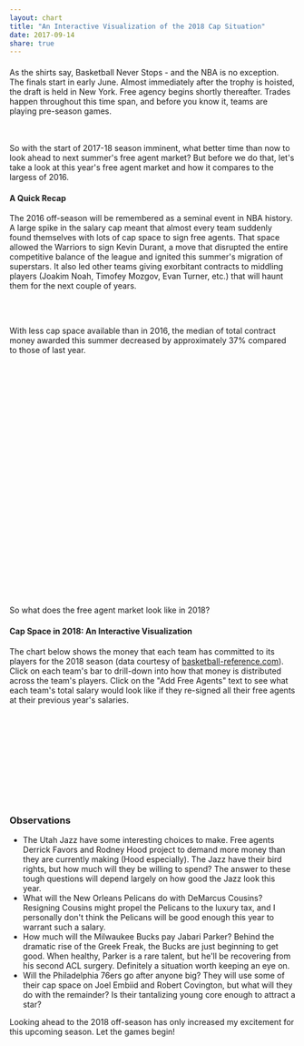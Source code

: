 ```yaml
---
layout: chart
title: "An Interactive Visualization of the 2018 Cap Situation"
date: 2017-09-14
share: true
---
```

<script src="https://code.highcharts.com/highcharts.js"></script>
<script src="https://code.highcharts.com/highcharts-more.js"></script>
<script src="https://code.highcharts.com/modules/exporting.js"></script>


<style>

  @media (max-width: 640px) {
    .text {
      width: 90%;
    }
  }

  #contentContainer {
    width: 100%;
  }

  .xAxis text {
    font-size: 11px;
  }

  .yAxis text {
    font-size: 11px;
  }

  .xAxis .tick line {
    visibility: hidden;
  }

  .capLine line {
    stroke-width: 3px;
    stroke: orange;
  }

  #taxLine {
    stroke-dasharray: 5px;
  }

  .capLine text {
    stroke: black;
    stroke-width: .3px;
  }

  .fa {
    display: inline-block;
  }

  #salaryContainer {
    width: 100%
    margin: auto;
  }

  .text {
    max-width: 800px;
    margin: 20px auto;
  }

  #boxContainer {
    height: 400px;
    margin: 20px auto;
    min-width: 300px;
    max-width: 700px;
  }


</style>

<body>
<div id="contentContainer">
<div class="text">
  As the shirts say, Basketball Never Stops - and the NBA is no exception. The finals start in early June. Almost immediately after the trophy is hoisted, the draft is held in New York. Free agency begins shortly thereafter. Trades happen throughout this time span, and before you know it, teams are playing pre-season games.

  <br><br>
  So with the start of 2017-18 season imminent, what better time than now to look ahead to next summer's free agent market? But before we do that, let's take a look at this year's free agent market and how it compares to the largess of 2016.

  <h4>A Quick Recap</h4>

  The 2016 off-season will be remembered as a seminal event in NBA history. A large spike in the salary cap meant that almost every team suddenly found themselves with lots of cap space to sign free agents.
  That space allowed the Warriors to sign Kevin Durant, a move that disrupted the entire competitive balance of the league and ignited this summer's migration of superstars. It also led other teams giving exorbitant contracts to middling players (Joakim Noah, Timofey Mozgov, Evan Turner, etc.) that will haunt them for the next couple of years.

  <br><br>

  With less cap space available than in 2016, the median of total contract money awarded this summer decreased by approximately 37% compared to those of last year.

</div>

<div id="boxContainer"></div>

<div class="text">
  So what does the free agent market look like in 2018?

  <h4>Cap Space in 2018: An Interactive Visualization</h4>

  The chart below shows the money that each team has committed to its players for the 2018 season (data courtesy of <a href="https://www.basketball-reference.com/contracts/">basketball-reference.com</a>). Click on each team's bar to drill-down into how that money is distributed across the team's players. Click on the "Add Free Agents" text to see what each team's total salary would look like if they re-signed all their free agents at their previous year's salaries.

</div>

<div id="salaryContainer">
  <svg id="salary"></svg>
</div>

<div class="text">
  <h3>Observations</h3>

  <ul>
    <li>
      The Utah Jazz have some interesting choices to make. Free agents Derrick Favors and Rodney Hood project to demand more money than they are currently making (Hood especially). The Jazz have their bird rights, but how much will they be willing to spend? The answer to these tough questions will depend largely on how good the Jazz look this year.
    </li>
    <li>What will the New Orleans Pelicans do with DeMarcus Cousins? Resigning Cousins might propel the Pelicans to the luxury tax, and I personally don't think the Pelicans will be good enough this year to warrant such a salary.
    </li>
    <li>
    How much will the Milwaukee Bucks pay Jabari Parker? Behind the dramatic rise of the Greek Freak, the Bucks are just beginning to get good. When healthy, Parker is a rare talent, but he'll be recovering from his second ACL surgery. Definitely a situation worth keeping an eye on.
    </li>
    <li>
      Will the Philadelphia 76ers go after anyone big? They will use some of their cap space on Joel Embiid and Robert Covington, but what will they do with the remainder? Is their tantalizing young core enough to attract a star?
    </li>

  </ul>

  Looking ahead to the 2018 off-season has only increased my excitement for this upcoming season. Let the games begin!

</div>
</div>
</body>

<script>

  // Highcharts box-chart
  Highcharts.chart('boxContainer', {

    chart: {type: 'boxplot'},
    title: {text: 'Total Contract Value by Year'},
    legend: {enabled: false},
    xAxis: {
        categories: [2016, 2017],
        title: {
            text: 'Year'
        }
    },
    yAxis: {
        title: {
            text: 'Total Contract Value (in millions)'
        },
        tickInterval: 20,
        gridLineWidth: 0,
        min: 0,
        max: 220
    },
    plotOptions: {
      boxplot: {
              fillColor: '#F0F0E0',
              lineWidth: 3,
              medianColor: '#0C5DA5',
              medianWidth: 3,
              stemColor: '#A63400',
              stemDashStyle: 'dot',
              stemWidth: 1,
              whiskerColor: '#3D9200',
              whiskerLength: '20%',
              whiskerWidth: 3
          }
    },

    series: [{
        name: 'Contracts',
        maxPointWidth: 60,
        data: [
          [1.0, 4.3, 16, 47, 153],
          [1.5, 3.1, 10.85, 32, 201]
        ],
        tooltip: {
            headerFormat: '<em>{point.key}</em><br/>'
        }
    }]

  });

  // utility functions
  function sum( obj ) {
    var sum = 0;
    for ( var el in obj ) {
      if (obj.hasOwnProperty(el)) sum += parseFloat( obj[el] );
    }
    return sum;
  }

  function translate(x, y) {return "translate(" + x + "," + y + ")";}

  function toStack(keys) {
    var salaryStack = d3.stack().keys(keys).order(d3.stackOrderNone).offset(d3.stackOffsetNone);
    return salaryStack(data.map(d => d.salary));
  }

  function toId(name) {return name.replace(' ', '_');}

  function extractFASalary(d) {
    return d.freeAgents.map(d => d.salary).reduce((a, b) => a + b);
  }

  function extractNonFASalary(teamdata) {
    let s = 0;
    optionKeys.forEach(d => s += teamdata.salary[d]);
    return s;
  }

  // set-up margins for salary svg
  var margin = {top: 25, right: 50, bottom: 125, left: 50},
    width = $('#salaryContainer').width() - margin.left - margin.right,
    height = 600 - margin.top - margin.bottom;

  var salarySvg = d3.select("svg#salary")
                    .attr("width", width + margin.left + margin.right)
                    .attr("height", height + margin.top + margin.bottom)

  // set-up the graph container
  var graphContainer = salarySvg.append("g")
                                .attr("transform", translate(margin.left, margin.top))

  // set up axises
  var salaryToY = d3.scaleLinear().range([height, 0]);
  salarySvg.append("g")
           .attr("transform", translate(margin.left, margin.top))
           .attr("class", "yAxis")

  var xAxis = d3.scaleBand().rangeRound([0, width]).padding(0.15).align(0.1);
  salarySvg.append("g")
             .attr("class", "xAxis")
             .attr("transform", translate(margin.left, height + margin.top))

  // set up the change controller
  var changeController = graphContainer.append("text")
                    .attr("id", "changeController")
                    .attr("transform", translate(10, 25))
                    .style("cursor", "pointer")

    /* Config variables */
  var duration = 750;
  var axisPadding = 5000000;
  var scale = 1.0;
  let projectedCap = 103000000;
  var optionKeys = ["guaranteed", "player-option", "team-option", "stretched"];
  var optionColors = ['#53802c', '#86af49', '#b5e7a0', '#e3eaa7'];
  var includeFA = false;
  var optionKeysFA = ["guaranteed", "player-option", "team-option", "stretched", "free-agent"];
  var optionColorsFA = ['#53802c', '#86af49', '#b5e7a0', '#e3eaa7', 'grey'];

  var optionsToColors = d3.scaleOrdinal().range(optionColors).domain(optionKeys);
  var optionsToColorsFA = d3.scaleOrdinal().range(optionColorsFA).domain(optionKeysFA);

  var data = {{ site.data.salarydata | jsonify }};
  data.sort( (a,b) => extractNonFASalary(b) - extractNonFASalary(a))

  initSalaryAxes();
  d3.select(".yAxis").call(d3.axisLeft(salaryToY));
  d3.select(".xAxis").call(d3.axisBottom(xAxis));
  initSalary();
  drawLegend();
  drawFreeAgentToggle();
  
  function initSalaryAxes() {
    salaryToY.domain([0, d3.max(data, d => sum(d.salary) + extractFASalary(d) + axisPadding)]); 
    xAxis.domain(data.map(d => d.name)).range([0, width]);
  }

  function drawLegend() {
    
    var legendContainer = salarySvg.append("g")
                          .attr("font-family", "sans-serif")
                          .attr("font-size", 10)
                          .attr("text-anchor", "end")
                          .attr("transform", translate(90, margin.top))

    var legend = legendContainer.selectAll("g")
                   .data(optionKeysFA.slice().reverse())
                   .enter()
                   .append("g")
                   .attr("transform", (d, i) => translate(0, i * 20))

    legend.append("rect")
          .attr("x", width - 19)
          .attr("width", 19)
          .attr("height", 19)
          .attr("fill", optionsToColorsFA)

    legend.append("text")
          .attr("x", width - 24)
          .attr("y", 9.5)
          .attr("dy", "0.32em")
          .text(d => d)

  }

  function updateSalary(salaryStack) {
    var salaryGroups = graphContainer.selectAll(".salaryRect") 
                                  .data(salaryStack)
                                  .enter()
                                  .append("g")
                                  .attr("fill", d => optionsToColors(d.key))
                                  .attr("class", "salaryRect")

    var salaryBars = salaryGroups.selectAll("rect")
                                 .data(d => d)
                                 .enter()
                                 .append("g")
                                 .style("cursor", "pointer")
                                 .on("click", (d, i) => drawChildren(data[i]))
 
    salaryBars.append("rect")
              .attr("y", function(d) { return salaryToY(d[1]); })
              .attr("height", function(d) { return salaryToY(d[0]) - salaryToY(d[1]); })
              .transition().duration(duration)
              .attr("width", xAxis.bandwidth())

    return salaryBars;
  }

  function initSalary() {

    var salaryStack = toStack(optionKeys);

    var bars = updateSalary(salaryStack);
    bars.transition().duration(duration)
        .attr("transform", (d, i) => translate(xAxis(data[i].name), 0))

    /* Draw Salary Cap Line */
    var capLine = graphContainer.append("g").attr("class", "capLine")

    capLine.append("line")
           .attr("fill", "orange")
           .attr("x1", 0)
           .attr("y1", d => salaryToY(projectedCap))
           .attr("x2", 0)
           .attr("y2", d => salaryToY(projectedCap))

    var buffer = 1750000;
    capLine.append("text")
           .attr("transform", translate(0, salaryToY(projectedCap + buffer)))
           .text("Projected Cap: $103m")

    d3.select(".capLine line").transition().duration(duration).attr("x2", width);
    d3.select(".capLine text").transition().duration(duration).attr("transform", translate(width - 170, salaryToY(projectedCap + buffer)));

    /* Draw luxury tax line */
    var projectedTax = 125000000;
    var taxLine = graphContainer.append("g").attr("class", "capLine").attr("id", "taxLine")
    taxLine.append("line")
           .attr("fill", "orange")
           .attr("x1", 0)
           .attr("y1", d => salaryToY(projectedTax))
           .attr("x2", 0)
           .attr("y2", d => salaryToY(projectedTax))

    taxLine.append("text")
           .attr("transform", translate(0, salaryToY(projectedTax + buffer)))
           .text("Projected Luxury Tax: $125m")

    d3.select("#taxLine line").transition().duration(duration).attr("x2", width);
    d3.select("#taxLine text").transition().duration(duration).attr("transform", translate(width - 220, salaryToY(projectedTax + buffer)));

  }    

  function drawFreeAgentToggle() {
    changeController.text("Add Free Agents")
                    .on("click", function() {
                      if (!includeFA) {
                        addFreeAgents();
                        d3.select(this).text("Remove Free Agents")
                        includeFA = true;
                      } else {
                        d3.select(this).text("Add Free Agents")
                        removeFreeAgents();
                        includeFA = false;
                      }
                    })
    }

  function drawChildren(team) {

    var players = team.players;
    var freeAgents = team.freeAgents;
    
    /* reset axes */
    var maxSalary = Math.max(d3.max(players, d => d.salary), d3.max(freeAgents, d => d.salary));
    salaryToY.domain([0, maxSalary + axisPadding]);

    d3.select(".yAxis").transition().duration(duration).call(d3.axisLeft(salaryToY));

    var allPlayers = players.map(d => d).concat(freeAgents.map(d => d))

    xAxis.domain(allPlayers.map(d => d.name));
    d3.select(".xAxis").transition().duration(duration).call(d3.axisBottom(xAxis))

    d3.selectAll(".xAxis text").transition().duration(duration).attr("y", 0)
                               .attr("x", 9)
                               .attr("dy", ".35em")
                               .attr("transform", "rotate(90)")
                               .style("text-anchor", "start")

    var exitBars = graphContainer.selectAll(".salaryRect").remove();
    var exitLine = graphContainer.selectAll(".capLine").remove();

    var enterBars = graphContainer.selectAll("rect")
                  .data(allPlayers)
                  .enter()
                  .append("rect")
                  .attr("class", "playerRect")
                  .attr("width", xAxis.bandwidth())
                  .attr("y", d => salaryToY(d.salary))
                  .attr("height", d => (height - salaryToY(d.salary)))
                  .attr("fill", d => optionsToColorsFA(d.option))

    enterBars.transition().duration(duration)
                  .attr("transform", d => translate(xAxis(d.name), 0))

    // TODO: style this better
    changeController.text("<-- Back to Team Salaries")
                    .on("click", function() {
                      graphContainer.selectAll(".playerRect").remove();
                      resetSalary();
                      initSalary();
                      includeFA = false;
                      drawFreeAgentToggle();
                    })

    }    

    function resetSalary() {
      initSalaryAxes();
      d3.select(".yAxis").transition().duration(duration).call(d3.axisLeft(salaryToY));
      d3.select(".xAxis").transition().duration(duration).call(d3.axisBottom(xAxis));
    }

  function addFreeAgents() {
    var stackFA = toStack(optionKeysFA);
    optionsToColors = d3.scaleOrdinal().range(optionColorsFA).domain(optionKeysFA);
    var addedBars = updateSalary(stackFA).attr("transform", (d, i) => translate(xAxis(data[i].name), 0))

    addedBars.transition().duration(500).style("fill-opacity", 0.45);
  }

  function removeFreeAgents() {
    var stack = toStack(optionKeys);
    optionsToColors = d3.scaleOrdinal().range(optionColors).domain(optionKeys);

    graphContainer.selectAll(".salaryRect") 
                  .data(stack)
                  .exit()
                  .remove()

  }


</script>
